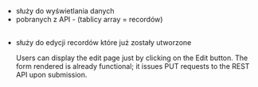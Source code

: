 ## <Resource list={PostList}>
 - służy do wyświetlania danych 
 - pobranych z API - (tablicy array = recordów)



## <Resource edit={EditList}>
 - służy do edycji recordów które już zostały utworzone 

    Users can display the edit page just by clicking on the Edit button. 
    The form rendered is already functional; 
    it issues PUT requests to the REST API upon submission.
